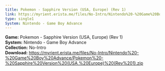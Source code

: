 ```yaml
---
title: Pokemon - Sapphire Version (USA, Europe) (Rev 1)
link: https://myrient.erista.me/files/No-Intro/Nintendo%20-%20Game%20Boy%20Advance/Pokemon%20-%20Sapphire%20Version%20(USA,%20Europe)%20(Rev%201).zip
type: single1
System: Nintendo - Game Boy Advance
---
```

<b>Game:</b> Pokemon - Sapphire Version (USA, Europe) (Rev 1)<br>
<b>System:</b> Nintendo - Game Boy Advance<br>
<b>Collection:</b> No-Intro<br>
<b>Download:</b> https://myrient.erista.me/files/No-Intro/Nintendo%20-%20Game%20Boy%20Advance/Pokemon%20-%20Sapphire%20Version%20(USA,%20Europe)%20(Rev%201).zip